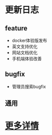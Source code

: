 # 更新日志
## feature
- docker体验版发布
- 英文支持优化
- 网站文档优化
- 手机端体验改善
## bugfix
- 管理员搜索bugfix
## 通用
# [更多详情](https://github.com/users/publicdevop2019/projects/35/views/1)
